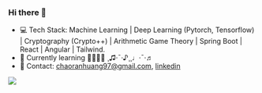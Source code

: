 ### Hi there 👋


<!--
**Chaoran-Huang/Chaoran-Huang** is a ✨ _special_ ✨ repository because its `README.md` (this file) appears on your GitHub profile.

Here are some ideas to get you started:

- 🔭 I’m currently working on ...
- 🌱 I’m currently learning ...
- 👯 I’m looking to collaborate on ...
- 🤔 I’m looking for help with ...
- 💬 Ask me about ...
- 📫 How to reach me: ...
- 😄 Pronouns: ...
- ⚡ Fun fact: ...
-->

- 💻 Tech Stack: Machine Learning | Deep Learning (Pytorch, Tensorflow) | Cryptography (Crypto++) | Arithmetic Game Theory | Spring Boot | React | Angular | Tailwind.
- 🌱 Currently learning 🤼🥋🇧🇷 ¸♫·¯·♪¸¸♩·¯·♬   
- 📮 Contact: chaoranhuang97@gmail.com, [linkedin](https://www.linkedin.com/in/chaoran-huang-8388b7203/)


<a href="https://github.com/anuraghazra/github-readme-stats">
  <img align="center" src="https://github-readme-stats-wheat-gamma.vercel.app/api?username=Chaoran-Huang&theme=highcontrast&count_private=true&show_icons=true" />
</a>

